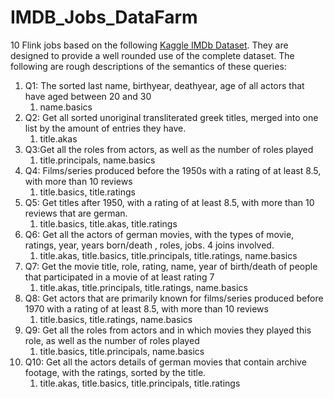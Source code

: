 # IMDB_Jobs_DataFarm
10 Flink jobs based on the following [Kaggle IMDb Dataset](https://www.kaggle.com/ashirwadsangwan/imdb-dataset/code). 
They are designed to provide a well rounded use of the complete dataset.
The following are rough descriptions of the semantics of these queries:
1. Q1: The sorted last name, birthyear, deathyear, age of all actors that have aged between 20 and 30
    1. name.basics
2. Q2: Get all sorted unoriginal transliterated greek titles, merged into one list by the amount of entries they have.
    1. title.akas
3. Q3:Get all the roles from actors, as well as the number of roles played
    1. title.principals, name.basics
4. Q4: Films/series produced before the 1950s with a rating of at least 8.5, with more than 10 reviews
    1. title.basics, title.ratings
5. Q5: Get titles after 1950, with a rating of at least 8.5, with more than 10 reviews that are german.
    1. title.basics, title.akas, title.ratings
6. Q6: Get all the actors of german movies, with the types of movie, ratings, year, years born/death , roles, jobs. 4 joins involved.
    1. title.akas, title.basics, title.principals, title.ratings, name.basics
7. Q7: Get the movie title, role, rating, name, year of birth/death of people that participated in a movie of at least rating 7
    1. title.akas, title.principals, title.ratings, name.basics
8. Q8: Get actors that are primarily known for films/series produced before 1970 with a rating of at least 8.5, with more than 10 reviews
    1.  title.basics, title.ratings, name.basics
9. Q9:  Get all the roles from actors and in which movies they played this role, as well as the number of roles played
    1. title.basics, title.principals, name.basics
10. Q10: Get all the actors details of german movies that contain archive footage, with the ratings, sorted by the title.
    1. title.akas, title.basics, title.principals, title.ratings

